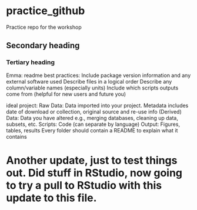 # practice_github
Practice repo for the workshop

## Secondary heading

### Tertiary heading

Emma:
readme best practices: Include package version information and any external software used
Describe files in a logical order
Describe any column/variable names (especially units)
Include which scripts outputs come from (helpful for new users and future you)


ideal project: Raw Data: Data imported into your project. Metadata includes date of download or collection, original source and re-use info
(Derived) Data: Data you have altered e.g., merging databases, cleaning up data, subsets, etc. 
Scripts: Code (can separate by language)
Output: Figures, tables, results
Every folder should contain a README to explain what it contains



# Another update, just to test things out. Did stuff in RStudio, now going to try a pull to RStudio with this update to this file. 
